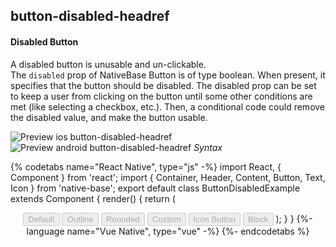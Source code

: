 ## button-disabled-headref
#### Disabled Button

A disabled button is unusable and un-clickable.<br />
The <code>disabled</code> prop of NativeBase Button is of type boolean. When present, it specifies that the button should be disabled. The disabled prop can be set to keep a user from clicking on the button until some other conditions are met (like selecting a checkbox, etc.). Then, a conditional code could remove the disabled value, and make the button usable.<br />

![Preview ios button-disabled-headref](https://github.com/GeekyAnts/NativeBase-KitchenSink/raw/v2.6.1/screenshots/ios/button-disabled.png)
![Preview android button-disabled-headref](https://github.com/GeekyAnts/NativeBase-KitchenSink/raw/v2.6.1/screenshots/android/button-disabled.png)
*Syntax*

{% codetabs name="React Native", type="js" -%}
import React, { Component } from 'react';
import { Container, Header, Content, Button, Text, Icon } from 'native-base';
export default class ButtonDisabledExample extends Component {
  render() {
    return (
      <Container>
        <Header />
        <Content>
          <Button disabled>
              <Text>Default</Text>
            </Button>
            <Button disabled bordered>
              <Text>Outline</Text>
            </Button>
            <Button disabled rounded>
              <Text>Rounded</Text>
            </Button>
            <Button disabled large>
              <Text>Custom</Text>
            </Button>
            <Button disabled iconRight>
              <Text>Icon Button</Text>
              <Icon name="home" />
            </Button>
            <Button disabled block>
              <Text>Block</Text>
            </Button>
        </Content>
      </Container>
    );
  }
}
{%- language name="Vue Native", type="vue" -%}
<template>
  <nb-container>
    <nb-header />
    <nb-content>
      <nb-button disabled light>
        <nb-text>Default</nb-text>
      </nb-button>
      <nb-button disabled bordered>
        <nb-text>Outline</nb-text>
      </nb-button>
      <nb-button disabled rounded>
        <nb-text>Rounded</nb-text>
      </nb-button>
      <nb-button disabled large>
        <nb-text>Custom</nb-text>
      </nb-button>
      <nb-button disabled iconRight>
        <nb-text>Icon Button</nb-text>
          <nb-icon name="home" />
      </nb-button>
      <nb-button disabled block>
        <nb-text>Block</nb-text>
      </nb-button>
    </nb-content>
  </nb-container>
</template>
{%- endcodetabs %}
<p> 
    <div id="" class="mobileDevice" style="background: url(&quot;https://docs.nativebase.io/docs/assets/iosphone.png&quot;) no-repeat; padding: 63px 20px 100px 15px; width: 292px; height: 600px;margin:0 auto;float:none;">
        <img src="https://github.com/GeekyAnts/NativeBase-KitchenSink/raw/v2.6.1/screenshots/ios/button-disabled.png" alt="" style="display:block !important" />
    </div>
</p>
<br />
